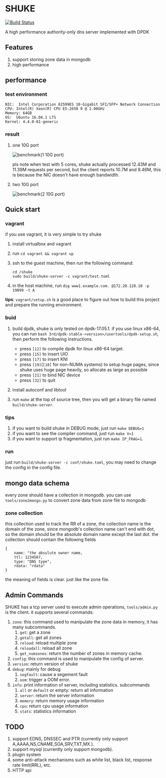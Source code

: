 # SHUKE
[![Build Status](https://travis-ci.org/yuyang0/shuke.svg?branch=master)](https://travis-ci.org/yuyang0/shuke)

A high performance authority-only dns server implemented with DPDK

## Features
1. support storing zone data in mongodb
2. high performance

## performance
### test environment

    NIC:  Intel Corporation 82599ES 10-Gigabit SFI/SFP+ Network Connection
    CPU: Intel(R) Xeon(R) CPU E5-2650 0 @ 2.00GHz
    Memory: 64GB
    OS:  Ubuntu 16.04.1 LTS
    Kernel: 4.4.0-81-generic

### result

1. one 10G port

    ![benchmark(1 10G port)](doc/static/benchmark_1_port.png)

   pls note when test with 5 cores, shuke actually processed 12.43M and 11.39M requests per second,
   but the client reports 10.7M and 9.46M, this is because the NIC doesn't have enough bandwidth.

2. two 10G port

    ![benchmark(2 10G port)](doc/static/benchmark_2_port.png)

## Quick start
### vagrant
if you use vagrant, it is very simple to try shuke
1. install virtualbox and vagrant
2. run `cd vagrant && vagrant up`
3. ssh to the guest machine, then run the following command:

       cd /shuke
       sudo build/shuke-server -c vagrant/test.toml

4. in the host machine, run `dig www1.example.com. @172.28.128.10 -p 19899 -t A`

**tips**: `vagrant/setup.sh` is a good place to figure out how to build this project
and prepare the running environment.
### buid

1. build dpdk, shuke is only tested on dpdk-17.05.1. if you use linux x86-64,
   you can run `bash 3rd/dpdk-stable-<version>/usertools/dpdk-setup.sh`,
   then perform the following
   instructions.
    + press `[12]` to compile dpdk for linux x86-64 target.
    + press `[15]` to insert UIO
    + press `[17]` to insert KNI
    + press `[19]`(`[18]` for non-NUMA systems) to setup huge pages,
      since shuke uses huge page heavily, so allocate as large as possible
    + press `[21]` to bind NIC device
    + press `[32]` to quit

2. install autoconf and libtool
3. run `make` at the top of source tree, then you will get a binary file named `build/shuke-server`.

### tips
1. if you want to build shuke in DEBUG mode, just run `make DEBUG=1`
2. if you want to see the compiler command, just run `make V=1`
3. if you want to support ip fragmentation, just run `make IP_FRAG=1`.

### run
just run `build/shuke-server -c conf/shuke.toml`,
you may need to change the config in the config file.

## mongo data schema
every zone should have a collection in mongodb. you can use
`tools/zone2mongo.py` to convert zone data from zone file to mongodb

### zone collection
this collection used to track the RR of a zone,
the collection name is the domain of the zone, since mongodb's
collection name can't end with dot, so the domain should be the
absolute domain name except the last dot.
the collection should contain the following fields

    {
        name: "the absulute owner name,
        ttl: 1234567,
        type: "DNS type",
        rdata: "rdata"
    }

the meaning of fields is clear. just like the zone file.

## Admin Commands
SHUKE has a tcp server used to execute admin operations,
`tools/admin.py` is the client. it supports several commands:

1. `zone`: this command used to manipulate the zone data in memory, it has many subcommands.
    1. `get`: get a zone
    2. `getall`: get all zones
    3. `reload`: reload  multiple zone
    4. `reloadall`: reload all zone
    5. `get_numzones`: return the number of zones in memory cache.
2. `config`: this command is used to manipulate the config of server.
3. `version`: return version of shuke
4. `debug`: mainly for debug
    1. `segfault`: cause a segement fault
    2. `oom`: trigger a OOM error.
5. `info`: print information of server, including statistics. subcommands
    1. `all` or `default` or empty: return all information
    2. `server`: return the server information
    3. `memory`: return memory usage information
    4. `cpu`: return cpu usage information
    5. `stats`: statistics information

## TODO
1. support EDNS, DNSSEC and PTR (currently only support A,AAAA,NS,CNAME,SOA,SRV,TXT,MX.).
2. support mysql (currently only support mongodb).
3. plugin system
4. some anti-attack mechanisms such as white list, black list, response rate limit(RRL), etc.
5. HTTP api
